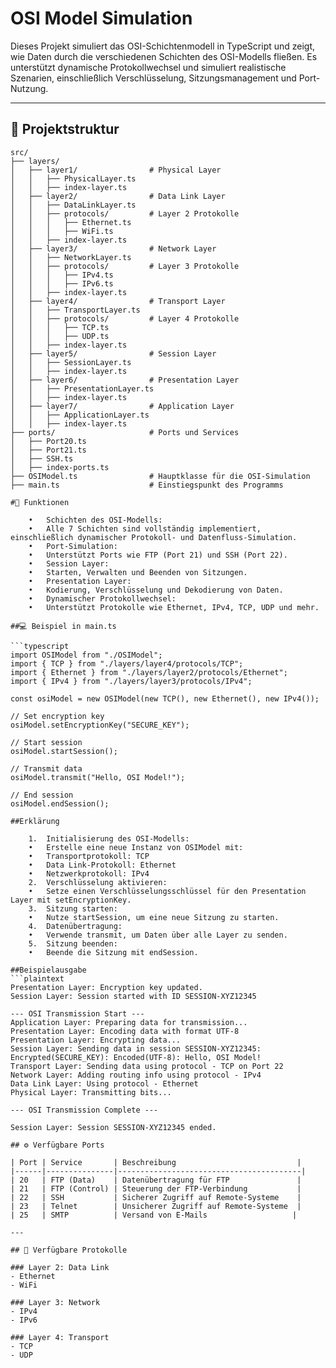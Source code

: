 # OSI Model Simulation

Dieses Projekt simuliert das OSI-Schichtenmodell in TypeScript und zeigt, wie Daten durch die verschiedenen Schichten des OSI-Modells fließen. Es unterstützt dynamische Protokollwechsel und simuliert realistische Szenarien, einschließlich Verschlüsselung, Sitzungsmanagement und Port-Nutzung.

---

## 📂 Projektstruktur

```plaintext
src/
├── layers/
│   ├── layer1/                # Physical Layer
│   │   ├── PhysicalLayer.ts
│   │   ├── index-layer.ts
│   ├── layer2/                # Data Link Layer
│   │   ├── DataLinkLayer.ts
│   │   ├── protocols/         # Layer 2 Protokolle
│   │   │   ├── Ethernet.ts
│   │   │   ├── WiFi.ts
│   │   ├── index-layer.ts
│   ├── layer3/                # Network Layer
│   │   ├── NetworkLayer.ts
│   │   ├── protocols/         # Layer 3 Protokolle
│   │   │   ├── IPv4.ts
│   │   │   ├── IPv6.ts
│   │   ├── index-layer.ts
│   ├── layer4/                # Transport Layer
│   │   ├── TransportLayer.ts
│   │   ├── protocols/         # Layer 4 Protokolle
│   │   │   ├── TCP.ts
│   │   │   ├── UDP.ts
│   │   ├── index-layer.ts
│   ├── layer5/                # Session Layer
│   │   ├── SessionLayer.ts
│   │   ├── index-layer.ts
│   ├── layer6/                # Presentation Layer
│   │   ├── PresentationLayer.ts
│   │   ├── index-layer.ts
│   ├── layer7/                # Application Layer
│   │   ├── ApplicationLayer.ts
│   │   ├── index-layer.ts
├── ports/                     # Ports und Services
│   ├── Port20.ts
│   ├── Port21.ts
│   ├── SSH.ts
│   ├── index-ports.ts
├── OSIModel.ts                # Hauptklasse für die OSI-Simulation
├── main.ts                    # Einstiegspunkt des Programms

#🚀 Funktionen

	•	Schichten des OSI-Modells:
	•	Alle 7 Schichten sind vollständig implementiert, einschließlich dynamischer Protokoll- und Datenfluss-Simulation.
	•	Port-Simulation:
	•	Unterstützt Ports wie FTP (Port 21) und SSH (Port 22).
	•	Session Layer:
	•	Starten, Verwalten und Beenden von Sitzungen.
	•	Presentation Layer:
	•	Kodierung, Verschlüsselung und Dekodierung von Daten.
	•	Dynamischer Protokollwechsel:
	•	Unterstützt Protokolle wie Ethernet, IPv4, TCP, UDP und mehr.

##💻 Beispiel in main.ts

```typescript
import OSIModel from "./OSIModel";
import { TCP } from "./layers/layer4/protocols/TCP";
import { Ethernet } from "./layers/layer2/protocols/Ethernet";
import { IPv4 } from "./layers/layer3/protocols/IPv4";

const osiModel = new OSIModel(new TCP(), new Ethernet(), new IPv4());

// Set encryption key
osiModel.setEncryptionKey("SECURE_KEY");

// Start session
osiModel.startSession();

// Transmit data
osiModel.transmit("Hello, OSI Model!");

// End session
osiModel.endSession();

##Erklärung

	1.	Initialisierung des OSI-Modells:
	•	Erstelle eine neue Instanz von OSIModel mit:
	•	Transportprotokoll: TCP
	•	Data Link-Protokoll: Ethernet
	•	Netzwerkprotokoll: IPv4
	2.	Verschlüsselung aktivieren:
	•	Setze einen Verschlüsselungsschlüssel für den Presentation Layer mit setEncryptionKey.
	3.	Sitzung starten:
	•	Nutze startSession, um eine neue Sitzung zu starten.
	4.	Datenübertragung:
	•	Verwende transmit, um Daten über alle Layer zu senden.
	5.	Sitzung beenden:
	•	Beende die Sitzung mit endSession.

##Beispielausgabe
```plaintext
Presentation Layer: Encryption key updated.
Session Layer: Session started with ID SESSION-XYZ12345

--- OSI Transmission Start ---
Application Layer: Preparing data for transmission...
Presentation Layer: Encoding data with format UTF-8
Presentation Layer: Encrypting data...
Session Layer: Sending data in session SESSION-XYZ12345: Encrypted(SECURE_KEY): Encoded(UTF-8): Hello, OSI Model!
Transport Layer: Sending data using protocol - TCP on Port 22
Network Layer: Adding routing info using protocol - IPv4
Data Link Layer: Using protocol - Ethernet
Physical Layer: Transmitting bits...

--- OSI Transmission Complete ---

Session Layer: Session SESSION-XYZ12345 ended.

## ⚙️ Verfügbare Ports

| Port | Service       | Beschreibung                           |
|------|---------------|-----------------------------------------|
| 20   | FTP (Data)    | Datenübertragung für FTP               |
| 21   | FTP (Control) | Steuerung der FTP-Verbindung           |
| 22   | SSH           | Sicherer Zugriff auf Remote-Systeme    |
| 23   | Telnet        | Unsicherer Zugriff auf Remote-Systeme  |
| 25   | SMTP          | Versand von E-Mails                   |

---

## 📂 Verfügbare Protokolle

### Layer 2: Data Link
- Ethernet
- WiFi

### Layer 3: Network
- IPv4
- IPv6

### Layer 4: Transport
- TCP
- UDP
